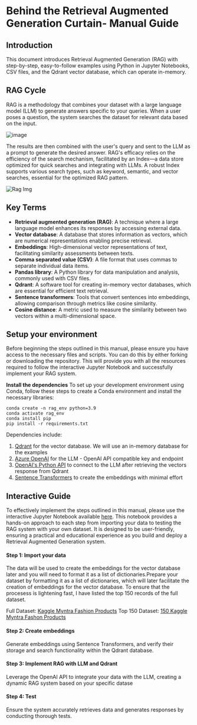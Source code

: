 # Behind the Retrieval Augmented Generation Curtain- Manual Guide

## Introduction
This document introduces Retrieval Augmented Generation (RAG) with step-by-step, easy-to-follow examples using Python in Jupyter Notebooks, CSV files, and the Qdrant vector database, which can operate in-memory.

## RAG Cycle
RAG is a methodology that combines your dataset with a large language model (LLM) to generate answers specific to your queries. When a user poses a question, the system searches the dataset for relevant data based on the input. 

![image](https://github.com/armansalimi-microsoft/RAG_Manual_DEMO/assets/150470041/2ae2d1b4-66ed-42fa-813b-9f8226056a44)

The results are then combined with the user's query and sent to the LLM as a prompt to generate the desired answer. RAG's efficacy relies on the efficiency of the search mechanism, facilitated by an Index—a data store optimized for quick searches and integrating with LLMs. A robust Index supports various search types, such as keyword, semantic, and vector searches, essential for the optimized RAG pattern.

![Rag Img](https://github.com/armansalimi-microsoft/Behind-the-Retrieval-Augmented-Generation-Curtain-Manual-Guide/assets/150470041/7e90d97f-068a-400b-9f49-590799fa5dd0)


## Key Terms
- **Retrieval augmented generation (RAG)**: A technique where a large language model enhances its responses by accessing external data.
- **Vector database**: A database that stores information as vectors, which are numerical representations enabling precise retrieval.
-	**Embeddings**: High-dimensional vector representations of text, facilitating similarity assessments between texts.
-	**Comma separated value (CSV)**: A file format that uses commas to separate individual data items.
-	**Pandas library**: A Python library for data manipulation and analysis, commonly used with CSV files.
-	**Qdrant**: A software tool for creating in-memory vector databases, which are essential for efficient text retrieval.
-	**Sentence transformers**: Tools that convert sentences into embeddings, allowing comparison through metrics like cosine similarity.
-	**Cosine distance**: A metric used to measure the similarity between two vectors within a multi-dimensional space.


## Setup your environment
Before beginning the steps outlined in this manual, please ensure you have access to the necessary files and scripts. You can do this by either forking or downloading the repository. This will provide you with all the resources required to follow the interactive Jupyter Notebook and successfully implement your RAG system.

**Install the dependencies**
To set up your development environment using Conda, follow these steps to create a Conda environment and install the necessary libraries:

```
conda create -n rag_env python=3.9
conda activate rag_env
conda install pip
pip install -r requirements.txt
```

Dependencies include:
1. [Qdrant](https://github.com/qdrant/qdrant) for the vector database. We will use an in-memory database for the examples
2. [Azure OpenAI](https://learn.microsoft.com/en-us/azure/ai-services/openai/overview) for the LLM - OpenAI API compatible key and endpoint 
3. [OpenAI's Python API](https://pypi.org/project/openai/) to connect to the LLM after retrieving the vectors response from Qdrant
4. [Sentence Transformers](https://www.sbert.net/) to create the embeddings with minimal effort

## Interactive Guide
To effectively implement the steps outlined in this manual, please use the interactive Jupyter Notebook available [here](https://github.com/armansalimi-microsoft/RAG_Manual_DEMO/blob/main/Manual%20Guide%20Notebook.ipynb). This notebook provides a hands-on approach to each step from importing your data to testing the RAG system with your own dataset. It is designed to be user-friendly, ensuring a practical and educational experience as you build and deploy a Retrieval Augmented Generation system.

#### Step 1: Import your data
The data will be used to create the embeddings for the vector database later and you will need to format it as a list of dictionaries.Prepare your dataset by formatting it as a list of dictionaries, which will later facilitate the creation of embeddings for the vector database. To ensure that the procesess is lightening fast, I have listed the top 150 records of the full dataset.

Full Dataset: [Kaggle Myntra Fashion Products](https://www.kaggle.com/datasets/nirokey/myntra-fashion-products)
Top 150 Dataset: [150 Kaggle Myntra Fashon Products](https://github.com/armansalimi-microsoft/RAG_Manual_DEMO/blob/main/Demo_fashion_products.csv)

#### Step 2: Create embeddings
Generate embeddings using Sentence Transformers, and verify their storage and search functionality within the Qdrant database.

#### Step 3: Implement RAG with LLM and Qdrant
Leverage the OpenAI API to integrate your data with the LLM, creating a dynamic RAG system based on your specific datase

#### Step 4: Test
Ensure the system accurately retrieves data and generates responses by conducting thorough tests.
